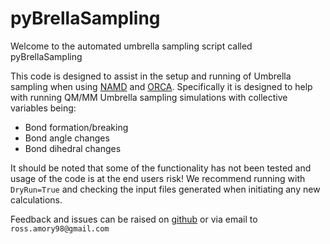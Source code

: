 # pyBrellaSampling

Welcome to the automated umbrella sampling script called pyBrellaSampling

This code is designed to assist in the setup and running of Umbrella sampling when using [NAMD](http://www.ks.uiuc.edu/Research/namd/) and [ORCA](https://orcaforum.kofo.mpg.de/app.php/portal).  Specifically it is designed to help with running QM/MM Umbrella sampling simulations with collective variables being: 

* Bond formation/breaking
* Bond angle changes 
* Bond dihedral changes

It should be noted that some of the functionality has not been tested and usage of the code is at the end users risk! We recommend running with `DryRun=True` and checking the input files generated when initiating any new calculations. 

Feedback and issues can be raised on [github](https://github.com/pcyra2/pyBrellaSampling/issues) or via email to `ross.amory98@gmail.com`


